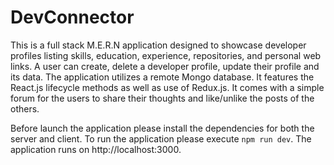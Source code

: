 # DevConnector

This is a full stack M.E.R.N application designed to showcase developer profiles listing skills, education, experience, repositories, and personal web links. A user can create, delete a developer profile, update their profile and its data. The application utilizes a remote Mongo database. It features the React.js lifecycle methods as well as use of Redux.js.
It comes with a simple forum for the users to share their thoughts and like/unlike the posts of the others.

Before launch the application please install the dependencies for both the server and client. To run the application please execute `npm run dev`.
The application runs on http://localhost:3000.
